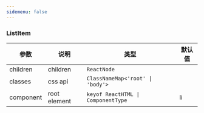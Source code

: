 ```yaml
---
sidemenu: false
---
```


### ListItem

| 参数	|说明	|类型	|默认值
| --- | --- | --- | ---
| children | children | `ReactNode` |
| classes | css api | `ClassNameMap<'root' \| 'body'>` |
| component | root element | `keyof ReactHTML \| ComponentType` | li
